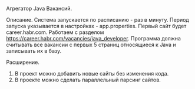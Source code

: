 Агрегатор Java Вакансий.

Описание.
Система запускается по расписанию - раз в минуту. 
Период запуска указывается в настройках - app.properties.
Первый сайт будет career.habr.com. 
Работаем с разделом https://career.habr.com/vacancies/java_developer.  Программа должна считывать все вакансии c первых 5 страниц относящиеся к Java и записывать их в базу.

Расширение.
1. В проект можно добавить новые сайты без изменения кода.
2. В проекте можно сделать параллельный парсинг сайтов.